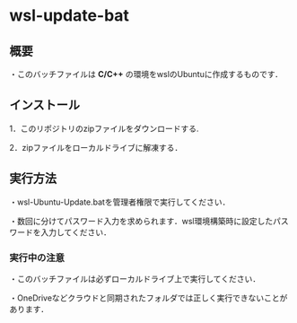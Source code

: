 # wsl-update-bat
## 概要
・このバッチファイルは **C/C++** の環境をwslのUbuntuに作成するものです．


## インストール

1．このリポジトリのzipファイルをダウンロードする.

2．zipファイルをローカルドライブに解凍する．

## 実行方法

・wsl-Ubuntu-Update.batを管理者権限で実行してください．

・数回に分けてパスワード入力を求められます．wsl環境構築時に設定したパスワードを入力してください．

### 実行中の注意
・このバッチファイルは必ずローカルドライブ上で実行してください．

・OneDriveなどクラウドと同期されたフォルダでは正しく実行できないことがあります．
